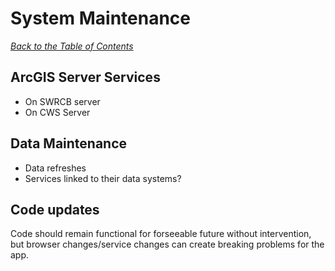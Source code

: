 # System Maintenance

[_Back to the Table of Contents_](./index.md)

## ArcGIS Server Services
* On SWRCB server
* On CWS Server

## Data Maintenance
* Data refreshes
* Services linked to their data systems?

## Code updates
Code should remain functional for forseeable future without intervention, but
browser changes/service changes can create breaking problems for the app.

